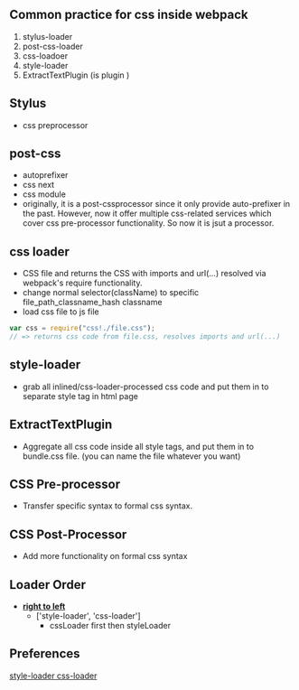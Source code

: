 ## Common practice for css inside webpack
1. stylus-loader
2. post-css-loader
3. css-loadoer
4. style-loader
5. ExtractTextPlugin (is plugin )

## Stylus
* css preprocessor

## post-css
* autoprefixer
* css next
* css module
* originally, it is a post-cssprocessor since it only provide auto-prefixer in the past. However, now it offer multiple css-related services which cover css pre-processor functionality. So now it is jsut a processor.

## css loader
* CSS file and returns the CSS with imports and url(...) resolved via webpack's require functionality.
* change normal selector(className) to specific file_path_classname_hash classname
* load css file to js file

```js
var css = require("css!./file.css");
// => returns css code from file.css, resolves imports and url(...)
```

## style-loader
* grab all inlined/css-loader-processed css code and put them in to separate style tag in html page

## ExtractTextPlugin
* Aggregate all css code inside all style tags, and put them in to bundle.css file. (you can name the file whatever you want)

## CSS Pre-processor
* Transfer specific syntax to formal css syntax.

## CSS Post-Processor
* Add more functionality on formal css syntax


## Loader Order
* [**right to left**](https://stackoverflow.com/questions/32234329/what-is-the-loader-order-for-webpack)
  * ['style-loader', 'css-loader']
    * cssLoader first then styleLoader


## Preferences
[style-loader css-loader](https://stackoverflow.com/questions/34039826/webpack-style-loader-vs-css-loader)
